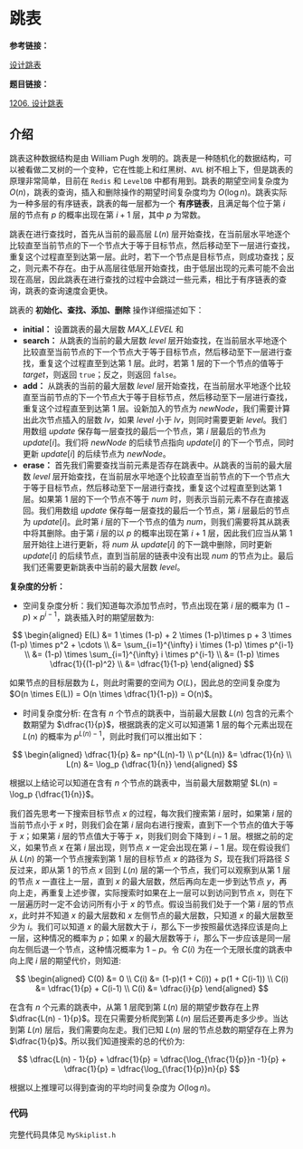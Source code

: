 # 跳表

**参考链接：**

[设计跳表](https://leetcode.cn/problems/design-skiplist/solutions/1696545/she-ji-tiao-biao-by-leetcode-solution-e8yh/)

**题目链接：**

[1206. 设计跳表](https://leetcode.cn/problems/design-skiplist/description/)

## 介绍

跳表这种数据结构是由 $\text{William Pugh}$ 发明的。跳表是一种随机化的数据结构，可以被看做二叉树的一个变种，它在性能上和红黑树、$\texttt{AVL}$ 树不相上下，但是跳表的原理非常简单，目前在 $\texttt{Redis}$ 和 $\texttt{LevelDB}$ 中都有用到。跳表的期望空间复杂度为 $O(n)$，跳表的查询，插入和删除操作的期望时间复杂度均为 $O(\log n)$。跳表实际为一种多层的有序链表，跳表的每一层都为一个 **有序链表**，且满足每个位于第 $i$ 层的节点有 $p$ 的概率出现在第 $i+1$ 层，其中 $p$ 为常数。

跳表在进行查找时，首先从当前的最高层 $L(n)$ 层开始查找，在当前层水平地逐个比较直至当前节点的下一个节点大于等于目标节点，然后移动至下一层进行查找，重复这个过程直至到达第一层。此时，若下一个节点是目标节点，则成功查找；反之，则元素不存在。由于从高层往低层开始查找，由于低层出现的元素可能不会出现在高层，因此跳表在进行查找的过程中会跳过一些元素，相比于有序链表的查询，跳表的查询速度会更快。

跳表的 **初始化、查找、添加、删除** 操作详细描述如下：

- **initial：** 设置跳表的最大层数 $\textit{MAX\_LEVEL}$ 和
- **search：** 从跳表的当前的最大层数 $\textit{level}$ 层开始查找，在当前层水平地逐个比较直至当前节点的下一个节点大于等于目标节点，然后移动至下一层进行查找，重复这个过程直至到达第 $1$ 层。此时，若第 $1$ 层的下一个节点的值等于 $\textit{target}$，则返回 $\texttt{true}$；反之，则返回 $\texttt{false}$。
- **add：** 从跳表的当前的最大层数 $\textit{level}$ 层开始查找，在当前层水平地逐个比较直至当前节点的下一个节点大于等于目标节点，然后移动至下一层进行查找，重复这个过程直至到达第 $1$ 层。设新加入的节点为 $\textit{newNode}$，我们需要计算出此次节点插入的层数 $\textit{lv}$，如果 $\textit{level}$ 小于 $\textit{lv}$，则同时需要更新 $\textit{level}$。我们用数组 $\textit{update}$ 保存每一层查找的最后一个节点，第 $i$ 层最后的节点为 $\textit{update}[i]$。我们将 $\textit{newNode}$ 的后续节点指向 $\textit{update}[i]$ 的下一个节点，同时更新 $\textit{update}[i]$ 的后续节点为 $\textit{newNode}$。
- **erase：** 首先我们需要查找当前元素是否存在跳表中。从跳表的当前的最大层数 $\textit{level}$ 层开始查找，在当前层水平地逐个比较直至当前节点的下一个节点大于等于目标节点，然后移动至下一层进行查找，重复这个过程直至到达第 $1$ 层。如果第 $1$ 层的下一个节点不等于 $\textit{num}$ 时，则表示当前元素不存在直接返回。我们用数组 $\textit{update}$ 保存每一层查找的最后一个节点，第 $i$ 层最后的节点为 $\textit{update}[i]$。此时第 $i$ 层的下一个节点的值为 $\textit{num}$，则我们需要将其从跳表中将其删除。由于第 $i$ 层的以 $p$ 的概率出现在第 $i+1$ 层，因此我们应当从第 $1$ 层开始往上进行更新，将 $\textit{num}$ 从 $\textit{update}[i]$ 的下一跳中删除，同时更新 $\textit{update}[i]$ 的后续节点，直到当前层的链表中没有出现 $\textit{num}$ 的节点为止。最后我们还需要更新跳表中当前的最大层数 $\textit
{level}$。

**复杂度的分析：**

+ 空间复杂度分析：我们知道每次添加节点时，节点出现在第 $i$ 层的概率为 $(1-p)\times p^{i-1}$，跳表插入时的期望层数为:

$$
\begin{aligned}
E(L) &= 1 \times (1-p) + 2 \times (1-p)\times p + 3 \times (1-p) \times p^2 + \cdots \\
&= \sum_{i=1}^{\infty} i \times (1-p) \times p^{i-1} \\
&= (1-p) \times \sum_{i=1}^{\infty} i \times p^{i-1} \\
&= (1-p) \times \dfrac{1}{(1-p)^2} \\
&= \dfrac{1}{1-p}
\end{aligned}
$$

如果节点的目标层数为 $L$，则此时需要的空间为 $O(L)$，因此总的空间复杂度为 $O(n \times E(L)) = O(n \times \dfrac{1}{1-p}) = O(n)$。 

+ 时间复杂度分析: 在含有 $n$ 个节点的跳表中，当前最大层数 $L(n)$ 包含的元素个数期望为 $\dfrac{1}{p}$，根据跳表的定义可以知道第 $1$ 层的每个元素出现在 $L(n)$ 的概率为 $p^{L(n)-1}$，则此时我们可以推出如下：

$$
\begin{aligned}
\dfrac{1}{p} &= np^{L(n)-1} \\
p^{L(n)} &= \dfrac{1}{n} \\
L(n) &= \log_p {\dfrac{1}{n}}
\end{aligned}
$$

根据以上结论可以知道在含有 $n$ 个节点的跳表中，当前最大层数期望 $L(n) = \log_p {\dfrac{1}{n}}$。

我们首先思考一下搜索目标节点 $x$ 的过程，每次我们搜索第 $i$ 层时，如果第 $i$ 层的当前节点小于 $x$ 时，则我们会在第 $i$ 层向右进行搜索，直到下一个节点的值大于等于 $x$；如果第 $i$ 层的节点值大于等于 $x$，则我们则会下降到 $i-1$ 层。根据之前的定义，如果节点 $x$ 在第 $i$ 层出现，则节点 $x$ 一定会出现在第 $i-1$ 层。现在假设我们从 $L(n)$ 的第一个节点搜索到第 $1$ 层的目标节点 $x$ 的路径为 $S$，现在我们将路径 $S$ 反过来，即从第 $1$ 的节点 $x$ 回到 $L(n)$ 层的第一个节点，我们可以观察到从第 $1$ 层的节点 $x$ 一直往上一层，直到 $x$ 的最大层数，然后再向左走一步到达节点 $y$，再向上走，再重复上述步骤，实际搜索时如果在上一层可以到访问到节点 $x$，则在下一层遍历时一定不会访问所有小于 $x$ 的节点。假设当前我们处于一个第 $i$ 层的节点 $x$，此时并不知道 $x$ 的最大层数和 $x$ 左侧节点的最大层数，只知道 $x$ 的最大层数至少为 $i$。我们可以知道 $x$ 的最大层数大于 $i$，那么下一步按照最优选择应该是向上一层，这种情况的概率为 $p$；如果 $x$ 的最大层数等于 $i$，那么下一步应该是同一层向左侧后退一个节点，这种情况概率为 $1-p$。令 $C(i)$ 为在一个无限长度的跳表中向上爬 $i$ 层的期望代价，则知道:

$$
\begin{aligned}
C(0) &= 0 \\
C(i) &= (1-p)(1 + C(i)) + p(1 + C(i-1)) \\
C(i) &= \dfrac{1}{p} + C(i-1) \\
C(i) &= \dfrac{i}{p}
\end{aligned}
$$

在含有 $n$ 个元素的跳表中，从第 $1$ 层爬到第 $L(n)$ 层的期望步数存在上界 $\dfrac{L(n) - 1}{p}$。现在只需要分析爬到第 $L(n)$ 层后还要再走多少步。当达到第 $L(n)$ 层后，我们需要向左走。我们已知 $L(n)$ 层的节点总数的期望存在上界为 $\dfrac{1}{p}$。所以我们知道搜索的总的代价为:

$$
\dfrac{L(n) - 1}{p} + \dfrac{1}{p} = \dfrac{\log_{\frac{1}{p}}n -1}{p} + \dfrac{1}{p} =  \dfrac{\log_{\frac{1}{p}}n}{p}
$$

根据以上推理可以得到查询的平均时间复杂度为 $O(\log n)$。

### 代码

完整代码具体见 `MySkiplist.h`